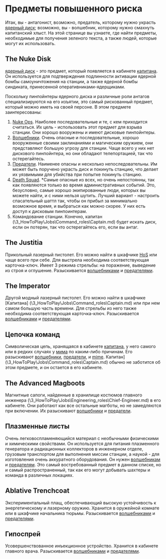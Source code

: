 # Предметы повышенного риска

Итак, вы - антагонист, возможно, предатель, которому нужно украсть [ядерный диск](\4_Univers\Items\Nuclear-Authentication-Disk.md); возможно, вы - волшебник, которому нужно смахнуть капитанский хлыст. На этой странице вы узнаете, где найти предметы, необходимые для получения зеленого текста, а также людей, которые могут их использовать.

## The Nuke Disk

[ядерный диск](\4_Univers\Items\Nuclear-Authentication-Disk.md) - это предмет, который появляется в кабинете [капитана](\3_HowToPlay\Jobs\Command_roles\Captain.md). Он используется для подтверждения подлинности активации ядерной бомбы самоуничтожения на станции, а также ядерной бомбы синдиката, принесенной оперативниками-ядерщиками.

Поскольку пинпойнтеры ядерного диска и различные роли антагов специализируются на его изъятии, это самый рискованный предмет, который можно иметь на своей персоне. В этом предмете заинтересованы:

  1) [Nuke Ops](Nuclear%20Operative.md). Наиболее последовательные и те, с кем приходится считаться. Их цель - использовать этот предмет для взрыва станции. Они хорошо вооружены и имеют дисковые пинпойнтеры.
  2) [Волшебники](\3_HowToPlay\Jobs\Antagonist_roles\Wizard.md). Очень опасные и последовательные, хорошо вооруженные своими заклинаниями и магическим оружием, они представляют большую угрозу для станции. Чаще всего у них нет дискового пинпойнтера, но они обладают телепортацией, так что остерегайтесь.
  3) [Предатели](\3_HowToPlay\Jobs\Antagonist_roles\Traitor.md). Наименее опасны и несколько непоследовательны. Им может быть поручено украсть диск и покинуть станцию, что делает их уязвимыми для убийства при попытке покинуть станцию.
  4) [Death Squad](\3_HowToPlay\Jobs\Protagonist_roles\Centcom_roles\Death-Squad.md). *Самые опасные из всех, но очень непостоянны, так как появляются только во время административных событий. Это, безусловно, самые хорошо экипированные люди, которых вы можете найти, и с ними нельзя шутить. Лучший вариант - настроить спасательный шаттл так, чтобы он прибыл за минимально возможное время, и выбраться как можно скорее. У них есть доступ к дисковым пинпоинтерам.
  5) Командование станции. Конечно, капитан (\3_HowToPlay\Jobs\Command_roles\Captain.md) будет искать диск, если он потерян, так что остерегайтесь его, если вы антаг.

## The Justitia

Прикольный лазерный пистолет. Его можно найти в шкафчике [HoS](\3_HowToPlay\Jobs\Security_roles\Security-Officer.md) или чаще всего при себе. Для выстрела необходима соответствующая карточка-ключ. Имеет 3 режима стрельбы: на поражение, выведение из строя и оглушение. Разыскивается [волшебниками](\3_HowToPlay\Jobs\Antagonist_roles\Wizard.md) и [предателями](\3_HowToPlay\Jobs\Antagonist_roles\Traitor.md).

## The Imperator

Другой модный лазерный пистолет. Его можно найти в шкафчике [Капитана] (\3_HowToPlay\Jobs\Command_roles\Captain.md) или при нем самом большую часть времени. Для стрельбы из него также необходима соответствующая карточка-ключ. Разыскивается [волшебниками](\3_HowToPlay\Jobs\Antagonist_roles\Wizard.md) и [предателями](\3_HowToPlay\Jobs\Antagonist_roles\Traitor.md).

## Цепочка команд

Символическая цепь, хранящаяся в кабинете [капитана](\3_HowToPlay\Jobs\Command_roles\Captain.md), у него самого или в редких случаях у [мима](\3_HowToPlay\Jobs\Civilian_roles\Entertainment_Roles\Mime.md) по каким-либо причинам. Его разыскивают [волшебники](\3_HowToPlay\Jobs\Antagonist_roles\Wizard.md), [предатели](\3_HowToPlay\Jobs\Antagonist_roles\Traitor.md), и [mime](\3_HowToPlay\Jobs\Civilian_roles\Entertainment_Roles\Mime.md). Капитан](\3_HowToPlay\Jobs\Command_roles\Captain.md) обычно не заботится об этом предмете, и он остается в его кабинете.

## The Advanced Magboots

Магнитные сапоги, найденные в хранилище костюмов главного инженера (\3_HowToPlay\Jobs\Engineering_roles\Chief-Engineer.md) в его кабинете. Они работают как все остальные магботы, но не замедляются при включении. Их разыскивают [волшебники](\3_HowToPlay\Jobs\Antagonist_roles\Wizard.md) и [предатели](\3_HowToPlay\Jobs\Antagonist_roles\Traitor.md).

## Плазменные листы

Очень легковоспламеняющийся материал с необычными физическими и химическими свойствами. Он используется для питания плазменного генератора и радиационных коллекторов в инженерном отделе, грузовым транспортом для выполнения миссии станции, а наукой - для изготовления очень аккуратного оборудования. Он нужен [волшебникам](\3_HowToPlay\Jobs\Antagonist_roles\Wizard.md) и [предателям](\3_HowToPlay\Jobs\Antagonist_roles\Traitor.md). Это самый востребованный предмет в данном списке, но и самый распространенный, так как его могут добывать шахтеры и команда в различных локациях.

## Ablative Trenchcoat

Экспериментальный плащ, обеспечивающий высокую устойчивость к энергетическому и лазерному оружию. Хранится в оружейной комнате или в шкафчике начальника тюрьмы. Разыскивается [волшебниками](\3_HowToPlay\Jobs\Antagonist_roles\Wizard.md) и [предателями](\3_HowToPlay\Jobs\Antagonist_roles\Traitor.md).

## Гипоспрей

Усовершенствованное инъекционное устройство. Хранится в кабинете главного врача. Разыскивается [волшебниками](\3_HowToPlay\Jobs\Antagonist_roles\Wizard.md) и [предателями](\3_HowToPlay\Jobs\Antagonist_roles\Traitor.md).
